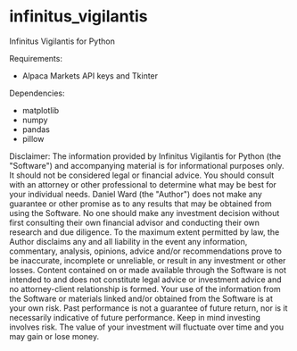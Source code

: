 # infinitus_vigilantis
Infinitus Vigilantis for Python

Requirements:
  - Alpaca Markets API keys and Tkinter

Dependencies:
  - matplotlib
  - numpy
  - pandas
  - pillow

Disclaimer:
	The information provided by Infinitus Vigilantis for Python (the
"Software") and accompanying material is for informational purposes
only. It should not be considered legal or financial advice. You should
consult with an attorney or other professional to determine what may be
best for your individual needs. Daniel Ward (the "Author") does not
make any guarantee or other promise as to any results that may be
obtained from using the Software. No one should make any investment
decision without first consulting their own financial advisor and
conducting their own research and due diligence. To the maximum extent
permitted by law, the Author disclaims any and all liability in the
event any information, commentary, analysis, opinions, advice and/or
recommendations prove to be inaccurate, incomplete or unreliable, or
result in any investment or other losses. Content contained on or made
available through the Software is not intended to and does not
constitute legal advice or investment advice and no attorney-client
relationship is formed. Your use of the information from the Software
or materials linked and/or obtained from the Software is at your own
risk. Past performance is not a guarantee of future return, nor is it
necessarily indicative of future performance. Keep in mind investing
involves risk. The value of your investment will fluctuate over time
and you may gain or lose money.
